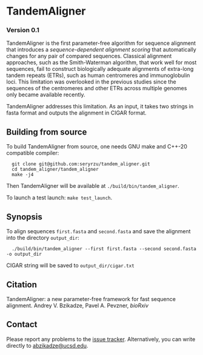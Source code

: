 # TandemAligner

### Version 0.1

TandemAligner is the first parameter-free algorithm for sequence alignment that introduces a _sequence-dependent alignment scoring_ 
that automatically changes for any pair of compared sequences.
Classical alignment approaches, such as the Smith-Waterman algorithm, that work well for most sequences,
fail to construct biologically adequate alignments of extra-long tandem repeats (ETRs), such as human centromeres and immunoglobulin loci.
This limitation was overlooked in the previous studies since the sequences of the centromeres and other ETRs across multiple genomes only became available recently.

TandemAligner addresses this limitation.
As an input, it takes two strings in fasta format and outputs the alignment in CIGAR format.

## Building from source

To build TandemAligner from source, one needs GNU make and C++-20 compatible compiler:

```
  git clone git@github.com:seryrzu/tandem_aligner.git
  cd tandem_aligner/tandem_aligner
  make -j4
```

Then TandemAligner will be available at `./build/bin/tandem_aligner`.

To launch a test launch: `make test_launch`.

## Synopsis

To align sequences `first.fasta` and `second.fasta` and save the alignment into the directory `output_dir`:

```
  ./build/bin/tandem_aligner --first first.fasta --second second.fasta -o output_dir
```

CIGAR string will be saved to `output_dir/cigar.txt`

## Citation

TandemAligner: a new parameter-free framework for fast sequence alignment. Andrey V. Bzikadze, Pavel A. Pevzner, _bioRxiv_

## Contact
Please report any problems to the [issue tracker](https://github.com/seryrzu/tandem_aligner/issues).
Alternatively, you can write directly to [abzikadze@ucsd.edu](mailto:abzikadze@ucsd.edu).
